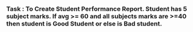 ### Task : To Create Student Performance Report. Student has 5 subject marks. If avg >= 60 and all subjects marks are >=40 then student is Good Student or else is Bad student.